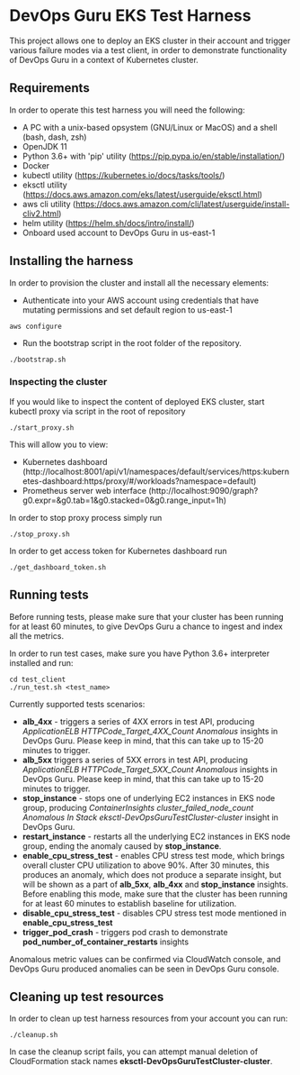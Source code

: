 # DevOps Guru EKS Test Harness

This project allows one to deploy an EKS cluster in their account and trigger various failure modes via a test client, in order to demonstrate functionality of DevOps Guru in a context of Kubernetes cluster.

## Requirements

In order to operate this test harness you will need the following:
* A PC with a unix-based opsystem (GNU/Linux or MacOS) and a shell (bash, dash, zsh)
* OpenJDK 11
* Python 3.6+ with 'pip' utility (https://pip.pypa.io/en/stable/installation/)
* Docker
* kubectl utility (https://kubernetes.io/docs/tasks/tools/)
* eksctl utility (https://docs.aws.amazon.com/eks/latest/userguide/eksctl.html)
* aws cli utility (https://docs.aws.amazon.com/cli/latest/userguide/install-cliv2.html)
* helm utility (https://helm.sh/docs/intro/install/)
* Onboard used account to DevOps Guru in us-east-1

## Installing the harness
In order to provision the cluster and install all the necessary elements:
* Authenticate into your AWS account using credentials that have mutating permissions and set default region to us-east-1
 ```
 aws configure
 ```

* Run the bootstrap script in the root folder of the repository.

```
./bootstrap.sh
```

### Inspecting the cluster
If you would like to inspect the content of deployed EKS cluster, start kubectl proxy via script in the root of repository
```
./start_proxy.sh
```
This will allow you to view:
* Kubernetes dashboard (http://localhost:8001/api/v1/namespaces/default/services/https:kubernetes-dashboard:https/proxy/#/workloads?namespace=default)
* Prometheus server web interface (http://localhost:9090/graph?g0.expr=&g0.tab=1&g0.stacked=0&g0.range_input=1h)

In order to stop proxy process simply run
```
./stop_proxy.sh
```

In order to get access token for Kubernetes dashboard run
```
./get_dashboard_token.sh
```

## Running tests

Before running tests, please make sure that your cluster has been running for at least 60 minutes, to give DevOps Guru a chance to ingest and index all the metrics.

In order to run test cases, make sure you have Python 3.6+ interpreter installed and run:
```
cd test_client
./run_test.sh <test_name>
```

Currently supported tests scenarios:
* __alb_4xx__ - triggers a series of 4XX errors in test API, producing _ApplicationELB HTTPCode_Target_4XX_Count Anomalous_ insights in DevOps Guru. Please keep in mind, that this can take up to 15-20 minutes to trigger.
* __alb_5xx__ triggers a series of 5XX errors in test API, producing _ApplicationELB HTTPCode_Target_5XX_Count Anomalous_ insights in DevOps Guru. Please keep in mind, that this can take up to 15-20 minutes to trigger.
* __stop_instance__ - stops one of underlying EC2 instances in EKS node group, producing _ContainerInsights cluster_failed_node_count Anomalous In Stack eksctl-DevOpsGuruTestCluster-cluster_ insight in DevOps Guru.
* __restart_instance__ - restarts all the underlying EC2 instances in EKS node group, ending the anomaly caused by __stop_instance__.
* __enable_cpu_stress_test__ - enables CPU stress test mode, which brings overall cluster CPU utilization to above 90%. After 30 minutes, this produces an anomaly, which does not produce a separate insight, but will be shown as a part of __alb_5xx__, __alb_4xx__ and __stop_instance__ insights. Before enabling this mode, make sure that the cluster has been running for at least 60 minutes to establish baseline for utilization.
* __disable_cpu_stress_test__ - disables CPU stress test mode mentioned in __enable_cpu_stress_test__
* __trigger_pod_crash__ - triggers pod crash to demonstrate __pod_number_of_container_restarts__ insights

Anomalous metric values can be confirmed via CloudWatch console, and DevOps Guru produced anomalies can be seen in DevOps Guru console.

## Cleaning up test resources

In order to clean up test harness resources from your account you can run:
```
./cleanup.sh
```
In case the cleanup script fails, you can attempt manual deletion of CloudFormation stack names __eksctl-DevOpsGuruTestCluster-cluster__.